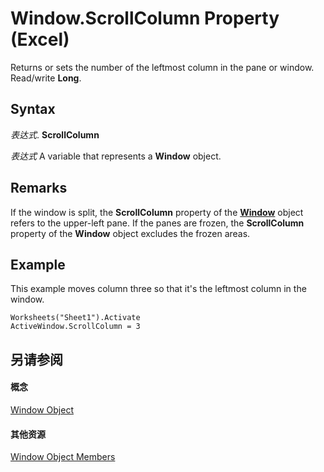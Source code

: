 
# Window.ScrollColumn Property (Excel)

Returns or sets the number of the leftmost column in the pane or window. Read/write  **Long**.


## Syntax

 _表达式_. **ScrollColumn**

 _表达式_ A variable that represents a **Window** object.


## Remarks

If the window is split, the  **ScrollColumn** property of the **[Window](8591b1ad-76f8-14e2-9120-406b65093f5a.md)** object refers to the upper-left pane. If the panes are frozen, the **ScrollColumn** property of the **Window** object excludes the frozen areas.


## Example

This example moves column three so that it's the leftmost column in the window.


```
Worksheets("Sheet1").Activate 
ActiveWindow.ScrollColumn = 3
```


## 另请参阅


#### 概念


[Window Object](8591b1ad-76f8-14e2-9120-406b65093f5a.md)
#### 其他资源


[Window Object Members](http://msdn.microsoft.com/library/f11db427-24a4-041c-2fd5-03ce73ae6c16%28Office.15%29.aspx)
